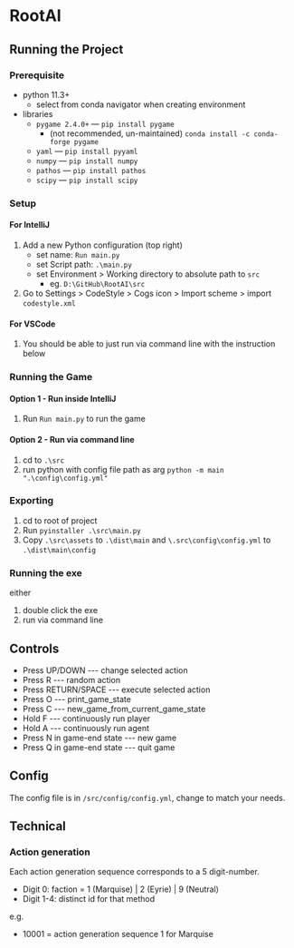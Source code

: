 # RootAI

[//]: # (Write description here)

## Running the Project

### Prerequisite

- python 11.3+
  - select from conda navigator when creating environment
- libraries
  - `pygame 2.4.0+` — `pip install pygame`
    - (not recommended, un-maintained) `conda install -c conda-forge pygame`
  - `yaml` — `pip install pyyaml`
  - `numpy` — `pip install numpy`
  - `pathos` — `pip install pathos`
  - `scipy` — `pip install scipy`

### Setup
#### For IntelliJ
1. Add a new Python configuration (top right)
   - set name: `Run main.py`
   - set Script path: `.\main.py`
   - set Environment > Working directory to absolute path to `src`
     - eg. `D:\GitHub\RootAI\src`
2. Go to Settings > CodeStyle > Cogs icon > Import scheme > import `codestyle.xml` 
#### For VSCode
1. You should be able to just run via command line with the instruction below

### Running the Game
#### Option 1 - Run inside IntelliJ
1. Run `Run main.py` to run the game
#### Option 2 - Run via command line
1. cd to `.\src`
2. run python with config file path as arg `python -m main ".\config\config.yml"`

### Exporting
1. cd to root of project
2. Run `pyinstaller .\src\main.py`
3. Copy `.\src\assets` to `.\dist\main` and `\.src\config\config.yml` to `.\dist\main\config`
### Running the exe
either
1. double click the exe
2. run via command line


## Controls
- Press UP/DOWN --- change selected action
- Press R --- random action
- Press RETURN/SPACE --- execute selected action
- Press O --- print_game_state
- Press C --- new_game_from_current_game_state
- Hold F --- continuously run player
- Hold A --- continuously run agent
- Press N in game-end state --- new game
- Press Q in game-end state --- quit game

## Config
The config file is in `/src/config/config.yml`, change to match your needs.

## Technical
### Action generation
Each action generation sequence corresponds to a 5 digit-number.
- Digit 0: faction = 1 (Marquise) | 2 (Eyrie) | 9 (Neutral)
- Digit 1-4: distinct id for that method

e.g.
- 10001 = action generation sequence 1 for Marquise


